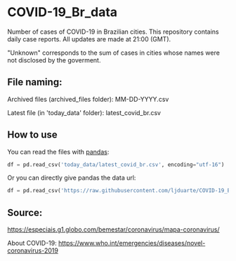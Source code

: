 # COVID-19_Br_data
Number of cases of COVID-19 in Brazilian cities. 
This repository contains daily case reports. All updates are made at 21:00 (GMT). 

"Unknown" corresponds to the sum of cases in cities whose names were not disclosed by the goverment.


## File naming:
Archived files (archived_files folder): MM-DD-YYYY.csv 

Latest file (in 'today_data' folder): latest_covid_br.csv

## How to use
You can read the files with [pandas](https://github.com/pandas-dev/pandas):
```python
df = pd.read_csv('today_data/latest_covid_br.csv', encoding="utf-16")
```
Or you can directly give pandas the data url:
```python
df = pd.read_csv('https://raw.githubusercontent.com/ljduarte/COVID-19_Br_data/master/today_data/latest_covid_br.csv', encoding='utf-16')
```

## Source: 
https://especiais.g1.globo.com/bemestar/coronavirus/mapa-coronavirus/


About COVID-19: https://www.who.int/emergencies/diseases/novel-coronavirus-2019


